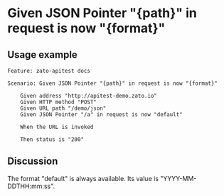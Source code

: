 
Given JSON Pointer "{path}" in request is now "{format}"
=============================================================================================================

Usage example
-------------

```
Feature: zato-apitest docs

Scenario: Given JSON Pointer "{path}" in request is now "{format}"

    Given address "http://apitest-demo.zato.io"
    Given HTTP method "POST"
    Given URL path "/demo/json"
    Given JSON Pointer "/a" in request is now "default"

    When the URL is invoked

    Then status is "200"
```

Discussion
----------

The format "default" is always available. Its value is "YYYY-MM-DDTHH:mm:ss".